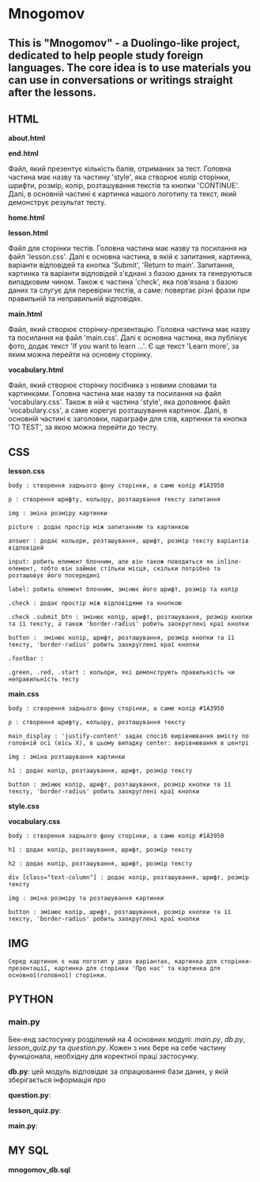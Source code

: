 # Mnogomov
## This is "Mnogomov" - a Duolingo-like project, dedicated to help people study foreign languages. The core idea is to use materials you can use in conversations or writings straight after the lessons.


## HTML
**about.html**

**end.html**

Файл, який презентує кількість балів, отриманих за тест. Головна частина має назву та частину 'style', яка створює колір сторінки, шрифти, розмір, колір, розташування текстів та кнопки 'CONTINUE'. Далі, в основній частині є картинка нашого логотипу та текст, який демонструє результат тесту.

**home.html**

**lesson.html**

Файл для сторінки тестів. Головна частина має назву та посилання на файл 'lesson.css'. Далі є основна частина, в якій є запитання, картинка, варіанти відповідей та кнопка 'Submit', 'Return to main'. Запитання, картинка та варіанти відповідей з'єднані з базою даних та генеруються випадковим чином. Також є частина 'check', яка пов'язана з базою даних та слугує для перевірки тестів, а саме: повертає різні фрази при правильній та неправильній відповідях.

**main.html**

Файл, який створює сторінку-презентацію. Головна частина має назву та посилання на файл 'main.css'. Далі є основна частина, яка публікує фото, додає текст 'If you want to learn ...'. Є ще текст 'Learn more', за яким можна перейти на основну сторінку.

**vocabulary.html**

Файл, який створює сторінку посібника з новими словами та картинками. Головна частина має назву та посилання на файл 'vocabulary.css'. Також в ній є частина 'style', яка доповнює файл 'vocabulary.css', а саме корегує розташування картинок. Далі, в основній частині є заголовки, параграфи для слів, картинки та кнопка 'TO TEST', за якою можна перейти до тесту.


## CSS
**lesson.css**

    body : створення заднього фону сторінки, а саме колір #1A3950

    p : створення шрифту, кольору, розташування тексту запитання

    img : зміна розміру картинки

    picture : додає простір між запитанням та картинкою

    answer : додає кольори, розташування, шрифт, розмір тексту варіантів відповідей

    input: робить елемент блочним, але він також поводиться як inline-елемент, тобто він займає стільки місця, скільки потрібно та розташовує його посередині

    label: робить елемент блочним, змінює його шрифт, розмір та колір

    .check : додає простір між відповідями та кнопкою

    .check .submit_btn : змінює колір, шрифт, розташування, розмір кнопки та її тексту, а також 'border-radius' робить заокруглені краї кнопки

    button :  змінює колір, шрифт, розташування, розмір кнопки та її тексту, 'border-radius' робить заокруглені краї кнопки

    .footbar : 

    .green, .red, .start : кольори, які демонструють правильність чи неправильність тесту

**main.css**

    body : створення заднього фону сторінки, а саме колір #1A3950

    p : створення шрифту, кольору, розташування тексту

    main_display : 'justify-content' задає спосіб вирівнювання вмісту по головній осі (вісь Х), в цьому випадку center: вирівнювання в центрі

    img : зміна розташування картинки

    h1 : додає колір, розташування, шрифт, розмір тексту

    button : змінює колір, шрифт, розташування, розмір кнопки та її тексту, 'border-radius' робить заокруглені краї кнопки

**style.css**

**vocabulary.css**

    body : створення заднього фону сторінки, а саме колір #1A3950

    h1 : додає колір, розташування, шрифт, розмір тексту

    h2 : додає колір, розташування, шрифт, розмір тексту

    div [class="text-column"] : додає колір, розташування, шрифт, розмір тексту

    img : зміна розміру та розташування картинки

    button : змінює колір, шрифт, розташування, розмір кнопки та її тексту, 'border-radius' робить заокруглені краї кнопки


## IMG

    Серед картинок є наш логотип у двох варіантах, картинка для сторінки-презентації, картинка для сторінки 'Про нас' та картинка для основної(головної) сторінки.


## PYTHON
### **main.py**

Бек-енд застосунку розділений на 4 основних модулі: _main.py_, _db.py_, _lesson_quiz.py_ та _question.py_. Кожен з них бере
на себе частину функціонала, необхідну для коректної праці застосунку.

__db.py__: цей модуль відповідає за опрацювання бази даних, у якій зберігається інформація про 

__question.py__:

__lesson_quiz.py__:

__main.py__:

## MY SQL
**mnogomov_db.sql**


